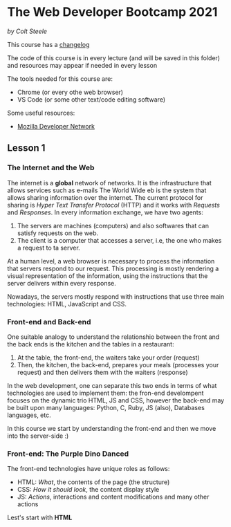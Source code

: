 # The Web Developer Bootcamp 2021
*by Colt Steele*

This course has a [changelog](https://www.notion.so/Web-Developer-Bootcamp-ChangeLog-45e3eab6be724c5f9a4b83c01044e126])

The code of this course is in every lecture (and will be saved in this folder) and resources may appear if needed in every lesson

The tools needed for this course are:
- Chrome (or every othe web browser)
- VS Code (or some other text/code editing software)


Some useful resources:
- [Mozilla Developer Network](https://developer.mozilla.org/en-US/)


## Lesson 1
### The Internet and the Web
The internet is a **global** network of networks. It is the infrastructure that allows services such as e-mails
The World Wide eb is the system that allows sharing information over the internet. The current protocol for sharing is *Hyper Text Transfer Protocol* (HTTP) and it works with *Requests* and *Responses*. In every information exchange, we have two agents:
1. The servers are machines (computers) and also softwares that can satisfy requests on the web.
2. The client is a computer that accesses a server, i.e, the one who makes a request to ta server.

At a human level, a web browser is necessary to process the information that servers respond to our request. This processing is mostly rendering a visual representation of the information, using the instructions that the server delivers within every response.

Nowadays, the servers mostly respond with instructions that use three main technologies: HTML, JavaScript and CSS.

### Front-end and Back-end
One suitable analogy to understand the relationshio between the front and the back ends is the kitchen and the tables in a restaurant:
1. At the table, the front-end, the waiters take your order (request)
2. Then, the kitchen, the back-end, prepares your meals (processes your request) and then delivers them with the waiters (response)

In the web development, one can separate this two ends in terms of what technologies are used to implement them: the fron-end develompent focuses on the dynamic trio HTML, JS and CSS, however the back-end may be built upon many languages: Python, C, Ruby, JS (also), Databases languages, etc.

In this course we start by understanding the front-end and then we move into the server-side :)

### Front-end: The Purple Dino Danced
The front-end technologies have unique roles as follows:

- HTML: *What*, the contents of the page (the structure)
- CSS: *How it should look*, the content display style
- JS: *Actions*, interactions and content modifications and many other actions

Lest's start with **HTML**



